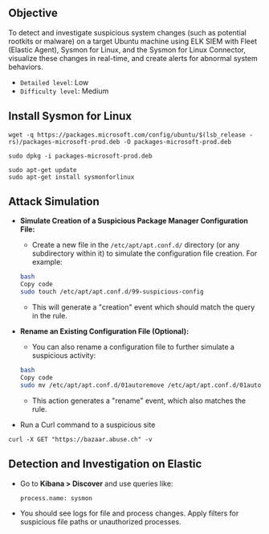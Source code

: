 ## Objective
To detect and investigate suspicious system changes (such as potential rootkits or malware) on a target Ubuntu machine using ELK SIEM with Fleet (Elastic Agent), Sysmon for Linux, and the Sysmon for Linux Connector, visualize these changes in real-time, and create alerts for abnormal system behaviors.

- `Detailed level`: Low
- `Difficulty level`: Medium

## Install Sysmon for Linux

```
wget -q https://packages.microsoft.com/config/ubuntu/$(lsb_release -rs)/packages-microsoft-prod.deb -O packages-microsoft-prod.deb

sudo dpkg -i packages-microsoft-prod.deb

sudo apt-get update
sudo apt-get install sysmonforlinux
```

## Attack Simulation

- **Simulate Creation of a Suspicious Package Manager Configuration File:**
    - Create a new file in the `/etc/apt/apt.conf.d/` directory (or any subdirectory within it) to simulate the configuration file creation. For example:
    
    ```bash
    bash
    Copy code
    sudo touch /etc/apt/apt.conf.d/99-suspicious-config
    
    ```
    
    - This will generate a "creation" event which should match the query in the rule.
- **Rename an Existing Configuration File (Optional):**
    - You can also rename a configuration file to further simulate a suspicious activity:
    
    ```bash
    bash
    Copy code
    sudo mv /etc/apt/apt.conf.d/01autoremove /etc/apt/apt.conf.d/01autoremove-backup
    
    ```
    
    - This action generates a "rename" event, which also matches the rule.

 - Run a Curl command to a suspicious site

  ```
  curl -X GET "https://bazaar.abuse.ch" -v
  ```
   
## Detection and Investigation on Elastic

- Go to **Kibana > Discover** and use queries like:   
    
     ```
     process.name: sysmon
     ```
    
- You should see logs for file and process changes. Apply filters for suspicious file paths or unauthorized processes.

